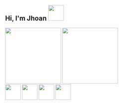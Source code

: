<h2>Hi, I'm Jhoan 
<img src="https://camo.githubusercontent.com/63371d36886ee658f5a97401f393e1ab1684b2fd3de674b8f5efc7d410b2a3d0/68747470733a2f2f6d656469612e67697068792e636f6d2f6d656469612f57556c706c634d704f43456d5447427442572f67697068792e676966" width="50px"
/></h2>
<div>
<img height="180em"src="https://github-readme-stats.vercel.app/api?username=JSV-Lozano&show_icons=true&theme=tokyonight&include_all_commits-true&count_private-true"/>
<img height="180em"src="https://github-readme-stats.vercel.app/api/top-langs/?username=JSV-Lozano&layout-compact&langs_count-16&theme=tokyonight"/>
</div>
<div>
<img width="50px" src="https://cdn.jsdelivr.net/gh/devicons/devicon/icons/react/react-original.svg" />
<img width="50px" src="https://cdn.jsdelivr.net/gh/devicons/devicon/icons/javascript/javascript-original.svg" />
<img width="50px" src="https://cdn.jsdelivr.net/gh/devicons/devicon/icons/html5/html5-original.svg" />
<img width="50px" src="https://cdn.jsdelivr.net/gh/devicons/devicon/icons/css3/css3-original.svg" />       
</div>

##  











